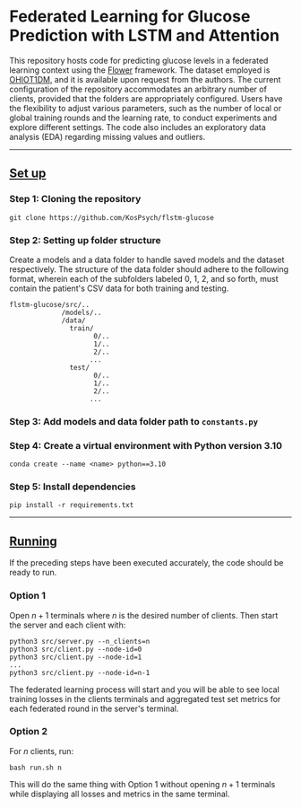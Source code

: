 # Federated Learning for Glucose Prediction with LSTM and Attention
This repository hosts code for predicting glucose levels in a federated learning context using the [Flower](https://github.com/adap/flower) framework. The dataset employed is [OHIOT1DM](http://smarthealth.cs.ohio.edu/OhioT1DM-dataset.html), and it is available upon request from the authors. The current configuration of the repository accommodates an arbitrary number of clients, provided that the folders are appropriately configured. Users have the flexibility to adjust various parameters, such as the number of local or global training rounds and the learning rate, to conduct experiments and explore different settings. The code also includes an exploratory data analysis (EDA) regarding missing values and outliers.

------
## <u>Set up</u>

### Step 1: Cloning the repository
```
git clone https://github.com/KosPsych/flstm-glucose
```
### Step 2: Setting up folder structure

Create a models and a data folder to handle saved models and the dataset respectively.
The structure of the data folder should adhere to the following format, wherein each of the subfolders labeled 0, 1, 2, and so forth, must contain the patient's CSV data for both training and testing.
```
flstm-glucose/src/..
             /models/..
             /data/
               train/
                     0/..
                     1/..
                     2/..
                    ...
               test/
                     0/..
                     1/..
                     2/..
                    ...
```
### Step 3: Add models and data folder path to ```constants.py```
### Step 4: Create a virtual environment with Python version 3.10

```
conda create --name <name> python==3.10
```

### Step 5: Install dependencies

```
pip install -r requirements.txt
```

----------------


## <u>Running</u>
If the preceding steps have been executed accurately, the code should be ready to run.

### Option 1
Open $n+1$ terminals where $n$ is the desired number of clients.
Then start the server and each client with:

```
python3 src/server.py --n_clients=n
python3 src/client.py --node-id=0
python3 src/client.py --node-id=1
...
python3 src/client.py --node-id=n-1
```
The federated learning process will start and you will be able to see local training losses in the clients terminals and aggregated test set metrics for each federated round in the server's terminal.

### Option 2
For $n$ clients, run:
```
bash run.sh n
```
This will do the same thing with Option 1 without opening $n+1$ terminals while displaying all losses and metrics in the same terminal.
